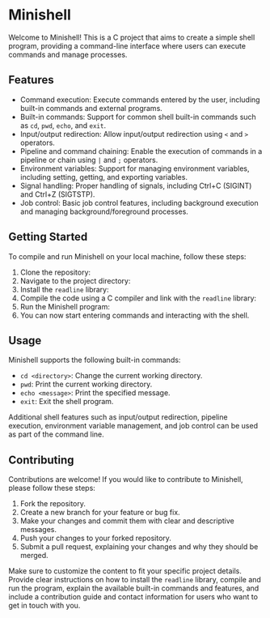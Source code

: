 # Minishell

Welcome to Minishell! This is a C project that aims to create a simple shell program, providing a command-line interface where users can execute commands and manage processes.

## Features

- Command execution: Execute commands entered by the user, including built-in commands and external programs.
- Built-in commands: Support for common shell built-in commands such as `cd`, `pwd`, `echo`, and `exit`.
- Input/output redirection: Allow input/output redirection using `<` and `>` operators.
- Pipeline and command chaining: Enable the execution of commands in a pipeline or chain using `|` and `;` operators.
- Environment variables: Support for managing environment variables, including setting, getting, and exporting variables.
- Signal handling: Proper handling of signals, including Ctrl+C (SIGINT) and Ctrl+Z (SIGTSTP).
- Job control: Basic job control features, including background execution and managing background/foreground processes.

## Getting Started

To compile and run Minishell on your local machine, follow these steps:

1. Clone the repository:
2. Navigate to the project directory:
3. Install the `readline` library:
4. Compile the code using a C compiler and link with the `readline` library:
5. Run the Minishell program:
6. You can now start entering commands and interacting with the shell.

## Usage

Minishell supports the following built-in commands:

- `cd <directory>`: Change the current working directory.
- `pwd`: Print the current working directory.
- `echo <message>`: Print the specified message.
- `exit`: Exit the shell program.

Additional shell features such as input/output redirection, pipeline execution, environment variable management, and job control can be used as part of the command line.

## Contributing

Contributions are welcome! If you would like to contribute to Minishell, please follow these steps:

1. Fork the repository.
2. Create a new branch for your feature or bug fix.
3. Make your changes and commit them with clear and descriptive messages.
4. Push your changes to your forked repository.
5. Submit a pull request, explaining your changes and why they should be merged.

Make sure to customize the content to fit your specific project details. Provide clear instructions on how to install the `readline` library, compile and run the program, explain the available built-in commands and features, and include a contribution guide and contact information for users who want to get in touch with you.
